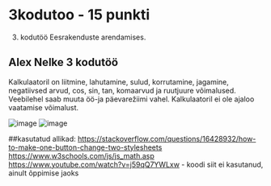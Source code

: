 # 3kodutoo - 15 punkti
3. kodutöö Eesrakenduste arendamises.

## Alex Nelke 3 kodutöö

Kalkulaatoril on liitmine, lahutamine, sulud, korrutamine, jagamine, negatiivsed arvud, cos, sin, tan, komaarvud ja ruutjuure võimalused.
Veebilehel saab muuta öö-ja päevarežiimi vahel.
Kalkulaatoril ei ole ajaloo vaatamise võimalust.

![image](https://user-images.githubusercontent.com/71014196/117504353-fc68b400-af8a-11eb-8da8-6624d422261c.png)
![image](https://user-images.githubusercontent.com/71014196/117504385-068ab280-af8b-11eb-9d6d-45a7d98c8cf6.png)



##kasutatud allikad:
https://stackoverflow.com/questions/16428932/how-to-make-one-button-change-two-stylesheets
https://www.w3schools.com/js/js_math.asp
https://www.youtube.com/watch?v=j59qQ7YWLxw - koodi siit ei kasutanud, ainult õppimise jaoks
